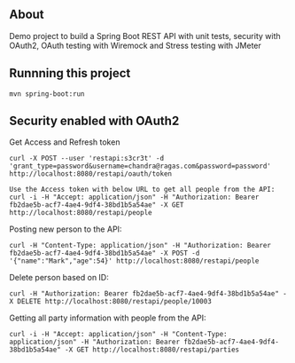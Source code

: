 ## About
Demo project to build a Spring Boot REST API with unit tests, security with OAuth2, OAuth testing with Wiremock and Stress testing 
with JMeter

## Runnning this project
```
mvn spring-boot:run
```

## Security enabled with OAuth2
Get Access and Refresh token
```
curl -X POST --user 'restapi:s3cr3t' -d 'grant_type=password&username=chandra@ragas.com&password=password' http://localhost:8080/restapi/oauth/token

Use the Access token with below URL to get all people from the API:
curl -i -H "Accept: application/json" -H "Authorization: Bearer fb2dae5b-acf7-4ae4-9df4-38bd1b5a54ae" -X GET http://localhost:8080/restapi/people
```

Posting new person to the API:
```
curl -H "Content-Type: application/json" -H "Authorization: Bearer fb2dae5b-acf7-4ae4-9df4-38bd1b5a54ae" -X POST -d '{"name":"Mark","age":54}' http://localhost:8080/restapi/people
```

Delete person based on ID:
```
curl -H "Authorization: Bearer fb2dae5b-acf7-4ae4-9df4-38bd1b5a54ae" -X DELETE http://localhost:8080/restapi/people/10003
```

Getting all party information with people from the API:
```
curl -i -H "Accept: application/json" -H "Content-Type: application/json" -H "Authorization: Bearer fb2dae5b-acf7-4ae4-9df4-38bd1b5a54ae" -X GET http://localhost:8080/restapi/parties
```